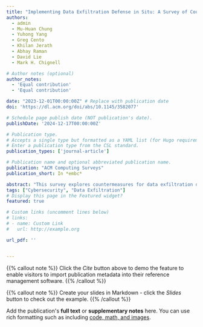 ```yaml
---
title: "Implementing Data Exfiltration Defense in Situ: A Survey of Countermeasures and Human Involvement"
authors:
  - admin
  - Mu-Huan Chung
  - Yuhong Yang
  - Greg Cento
  - Khilan Jerath
  - Abhay Raman
  - David Lie
  - Mark H. Chignell

# Author notes (optional)
author_notes:
  - 'Equal contribution'
  - 'Equal contribution'

date: "2023-12-01T00:00:00Z" # Replace with publication date
doi: 'https://dl.acm.org/doi/abs/10.1145/3582077'

# Schedule page publish date (NOT publication's date).
publishDate: '2024-12-17T00:00:00Z'

# Publication type.
# Accepts a single type but formatted as a YAML list (for Hugo requirements).
# Enter a publication type from the CSL standard.
publication_types: ['journal-article']

# Publication name and optional abbreviated publication name.
publication: "ACM Computing Surveys"
publication_short: In *embc*

abstract: "This survey explores countermeasures for data exfiltration defense with human involvement."
tags: ["Cybersecurity", "Data Exfiltration"]
# Display this page in the Featured widget?
featured: true

# Custom links (uncomment lines below)
# links:
# - name: Custom Link
#   url: http://example.org

url_pdf: ''


---
```


{{% callout note %}}
Click the _Cite_ button above to demo the feature to enable visitors to import publication metadata into their reference management software.
{{% /callout %}}

{{% callout note %}}
Create your slides in Markdown - click the _Slides_ button to check out the example.
{{% /callout %}}

Add the publication's **full text** or **supplementary notes** here. You can use rich formatting such as including [code, math, and images](https://docs.hugoblox.com/content/writing-markdown-latex/).
